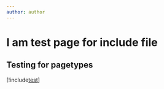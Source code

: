 ```yaml
---
author: author
---
```


# I am test page for include file

## Testing for pagetypes
[!include[test](../includes/FileUnderIncludes.md)]
